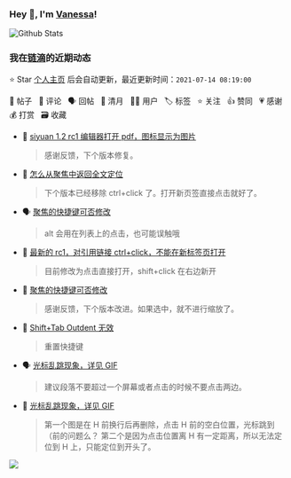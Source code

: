 ### Hey 👋, I'm [Vanessa](http://vanessa.b3log.org/)!

![Github Stats](https://github-readme-stats.vercel.app/api?username=Vanessa219&show_icons=true)

<!--events start -->

### 我在[链滴](https://ld246.com)的近期动态

⭐️ Star [个人主页](https://github.com/Vanessa219/Vanessa219) 后会自动更新，最近更新时间：`2021-07-14 08:19:00`

📝 帖子 &nbsp; 💬 评论 &nbsp; 🗣 回帖 &nbsp; 🌙 清月 &nbsp; 👨‍💻 用户 &nbsp; 🏷️ 标签 &nbsp; ⭐️ 关注 &nbsp; 👍 赞同 &nbsp; 💗 感谢 &nbsp; 💰 打赏 &nbsp; 🗃 收藏

* 💬 [siyuan 1.2 rc1 编辑器打开 pdf，图标显示为图片](https://ld246.com/article/1626163638520/comment/1626173050024#comments)

  > 感谢反馈，下个版本修复。
* 💬 [怎么从聚焦中返回全文定位](https://ld246.com/article/1626104800368/comment/1626142414667#comments)

  > 下个版本已经移除 ctrl+click 了。打开新页签直接点击就好了。
* 🗣 [聚焦的快捷键可否修改](https://ld246.com/article/1626067538258/comment/1626085792145#comments)

  > alt 会用在列表上的点击，也可能误触哦
* 💬 [最新的 rc1，对引用链接 ctrl+click，不能在新标签页打开](https://ld246.com/article/1626071614516/comment/1626079426521#comments)

  > 目前修改为点击直接打开，shift+click 在右边新开
* 💬 [聚焦的快捷键可否修改](https://ld246.com/article/1626067538258/comment/1626079203372#comments)

  > 感谢反馈，下个版本改进。如果选中，就不进行缩放了。
* 💬 [Shift+Tab Outdent 无效](https://ld246.com/article/1626013440532/comment/1626048664390#comments)

  > 重置快捷键
* 🗣 [光标乱跳现象，详见 GIF](https://ld246.com/article/1625997725876/comment/1626013860861#comments)

  > 建议段落不要超过一个屏幕或者点击的时候不要点击两边。
* 💬 [光标乱跳现象，详见 GIF](https://ld246.com/article/1625997725876/comment/1626005329750#comments)

  > 第一个图是在 H 前换行后再删除，点击 H 前的空白位置，光标跳到（前的问题么？ 第二个是因为点击位置离 H 有一定距离，所以无法定位到 H 上，只能定位到开头了。


<!--events end -->

<a title="Hits" target="_blank" href="https://github.com/Vanessa219/Vanessa219"><img src="https://hits.b3log.org/Vanessa219/Vanessa219.svg"></a>
